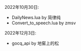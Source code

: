 2022年10月30日:
  - DailyNews.lua by 简律纯
  - Convert_to_speech.lua by zmsv

2022年12月3日:
  - gocq_api by 地窖上的松
